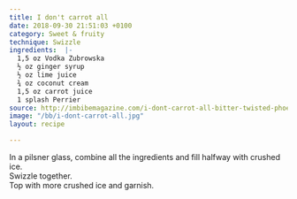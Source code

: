 ```yaml
---
title: I don't carrot all
date: 2018-09-30 21:51:03 +0100
category: Sweet & fruity
technique: Swizzle
ingredients:  |-
  1,5 oz Vodka Zubrowska
  ½ oz ginger syrup
  ½ oz lime juice
  ¾ oz coconut cream
  1,5 oz carrot juice
  1 splash Perrier
source: http://imbibemagazine.com/i-dont-carrot-all-bitter-twisted-phoenix/
image: "/bb/i-dont-carrot-all.jpg"
layout: recipe

---
```

In a pilsner glass, combine all the ingredients and fill halfway with crushed ice.  
Swizzle together.  
Top with more crushed ice and garnish.
